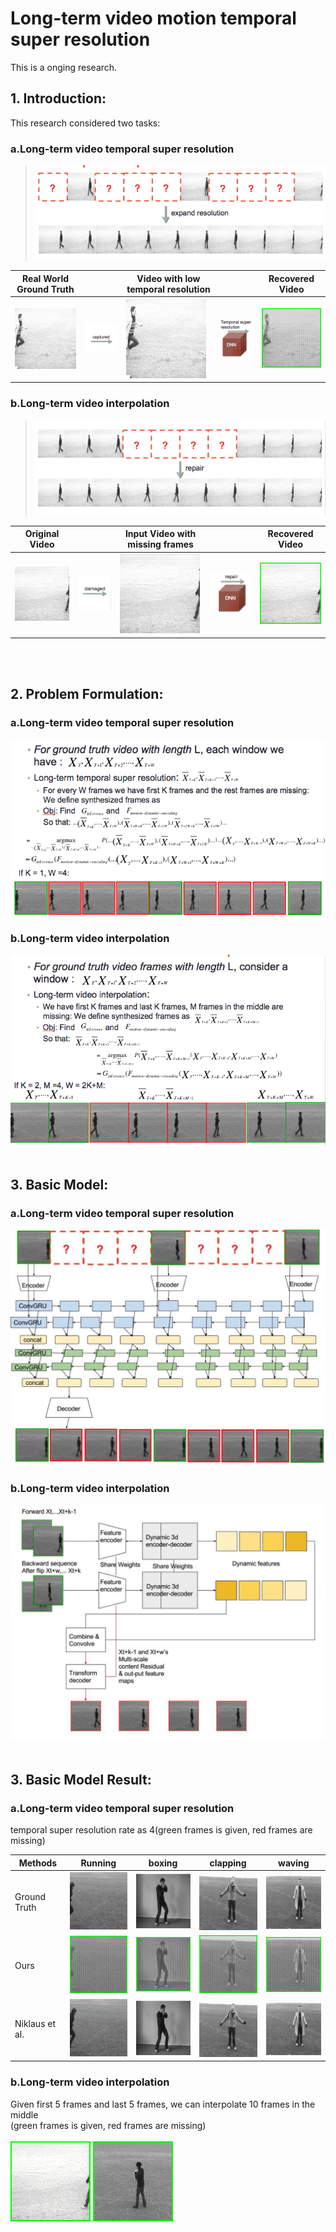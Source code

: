 # Long-term video motion temporal super resolution
This is a onging research. 
## 1. Introduction:
This research considered two tasks:  
### a.Long-term video temporal super resolution</br>
>![Image of TSR](https://github.com/Xharlie/Project-site-Long-term-video-temporal-super-resolution/blob/master/site-content/Introduction/Temporal_super_resolution.png)</br>

| Real World Ground Truth |  | Video with low temporal resolution |  | Recovered Video |
| --------------------- | --------------------- | --------------------- | --------------------- | --------------------- |
| ![gt](https://github.com/Xharlie/Project-site-Long-term-video-temporal-super-resolution/blob/master/site-content/Introduction/super_resolution_gt.gif) | ![captured](https://github.com/Xharlie/Project-site-Long-term-video-temporal-super-resolution/blob/master/site-content/Introduction/tsr_capture.png) | ![blk_gt](https://github.com/Xharlie/Project-site-Long-term-video-temporal-super-resolution/blob/master/site-content/Introduction/super_resolution_blk_gt.gif) | ![tsr_dnn](https://github.com/Xharlie/Project-site-Long-term-video-temporal-super-resolution/blob/master/site-content/Introduction/tsr_dnn.png) | ![pred](https://github.com/Xharlie/Project-site-Long-term-video-temporal-super-resolution/blob/master/site-content/Introduction/super_resolution_pred.gif) |

### b.Long-term video interpolation</br>
>![Image of VI](https://github.com/Xharlie/Project-site-Long-term-video-temporal-super-resolution/blob/master/site-content/Introduction/Video_interpolation.png) </br>

| Original Video |  | Input Video with missing frames |  | Recovered Video |
| --------------------- | --------------------- | --------------------- | --------------------- | --------------------- |
| ![gt](https://github.com/Xharlie/Project-site-Long-term-video-temporal-super-resolution/blob/master/site-content/Introduction/video_interpolation_gt.gif) | ![captured](https://github.com/Xharlie/Project-site-Long-term-video-temporal-super-resolution/blob/master/site-content/Introduction/vi_damaged.png) | ![blk_gt](https://github.com/Xharlie/Project-site-Long-term-video-temporal-super-resolution/blob/master/site-content/Introduction/video_interpolation_blk_gt.gif) | ![tsr_dnn](https://github.com/Xharlie/Project-site-Long-term-video-temporal-super-resolution/blob/master/site-content/Introduction/vi_dnn.png) | ![pred](https://github.com/Xharlie/Project-site-Long-term-video-temporal-super-resolution/blob/master/site-content/Introduction/video_interpolation_pred.gif) |
</br>
</br>

## 2. Problem Formulation:
### a.Long-term video temporal super resolution</br>
![gt](https://github.com/Xharlie/Project-site-Long-term-video-temporal-super-resolution/blob/master/site-content/Formulation/Temporal_super_resolution_formulation.png)
### b.Long-term video interpolation</br>
![gt](https://github.com/Xharlie/Project-site-Long-term-video-temporal-super-resolution/blob/master/site-content/Formulation/Video_interpolation_formulation.png)
</br>
</br>
## 3. Basic Model:
### a.Long-term video temporal super resolution</br>
![gt](https://github.com/Xharlie/Project-site-Long-term-video-temporal-super-resolution/blob/master/site-content/model/temporal_super_resolution_model.png)
### b.Long-term video interpolation</br>
![gt](https://github.com/Xharlie/Project-site-Long-term-video-temporal-super-resolution/blob/master/site-content/model/video_interpolation.png)
</br>
</br>
## 3. Basic Model Result:
### a.Long-term video temporal super resolution</br>
temporal super resolution rate as 4(green frames is given, red frames are missing)</br>

| Methods | Running | boxing | clapping | waving |
| --------------------- | --------------------- | --------------------- | --------------------- | --------------------- |
| Ground Truth | ![captured](https://github.com/Xharlie/Project-site-Long-term-video-temporal-super-resolution/blob/master/site-content/super_resolution_result/person21_running_d2_118_gt.gif) | ![captured](https://github.com/Xharlie/Project-site-Long-term-video-temporal-super-resolution/blob/master/site-content/super_resolution_result/person22_boxing_d4_104_gt.gif) | ![captured](https://github.com/Xharlie/Project-site-Long-term-video-temporal-super-resolution/blob/master/site-content/super_resolution_result/person22_handclapping_d2_116_gt.gif) | ![captured](https://github.com/Xharlie/Project-site-Long-term-video-temporal-super-resolution/blob/master/site-content/super_resolution_result/person22_handwaving_d3_224_gt.gif) |
| Ours | ![captured](https://github.com/Xharlie/Project-site-Long-term-video-temporal-super-resolution/blob/master/site-content/super_resolution_result/person21_running_d2_118_pred.gif) | ![captured](https://github.com/Xharlie/Project-site-Long-term-video-temporal-super-resolution/blob/master/site-content/super_resolution_result/person22_boxing_d4_104_pred.gif) | ![captured](https://github.com/Xharlie/Project-site-Long-term-video-temporal-super-resolution/blob/master/site-content/super_resolution_result/person22_handclapping_d2_116_pred.gif) | ![captured](https://github.com/Xharlie/Project-site-Long-term-video-temporal-super-resolution/blob/master/site-content/super_resolution_result/person22_handwaving_d3_224_pred.gif) |
| Niklaus et al. | ![captured](https://github.com/Xharlie/Project-site-Long-term-video-temporal-super-resolution/blob/master/site-content/super_resolution_result/person21_running_d2_118_soa.gif) | ![captured](https://github.com/Xharlie/Project-site-Long-term-video-temporal-super-resolution/blob/master/site-content/super_resolution_result/person22_boxing_d4_104_soa.gif) | ![captured](https://github.com/Xharlie/Project-site-Long-term-video-temporal-super-resolution/blob/master/site-content/super_resolution_result/person22_handclapping_d2_116_soa.gif) | ![captured](https://github.com/Xharlie/Project-site-Long-term-video-temporal-super-resolution/blob/master/site-content/super_resolution_result/person22_handwaving_d3_224_soa.gif) |

### b.Long-term video interpolation</br>
Given first 5 frames and last 5 frames, we can interpolate 10 frames in the middle</br>
(green frames is given, red frames are missing)</br></br>
![gt](https://github.com/Xharlie/Project-site-Long-term-video-temporal-super-resolution/blob/master/site-content/video_interpolation/person17_walking_d1_uncomp.365-375_pred.gif)
![gt](https://github.com/Xharlie/Project-site-Long-term-video-temporal-super-resolution/blob/master/site-content/video_interpolation/person19_boxing_d2_uncomp.1-11_pred.gif)
